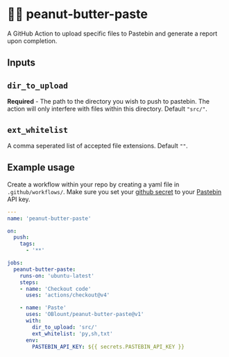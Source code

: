 # :peanuts::butter: peanut-butter-paste
A GitHub Action to upload specific files to Pastebin and generate a report upon completion.

## Inputs

## `dir_to_upload`

**Required** - The path to the directory you wish to push to pastebin. The action will only interfere with files within this directory. Default `"src/"`.

## `ext_whitelist`

A comma seperated list of accepted file extensions. Default `""`.

## Example usage
Create a workflow within your repo by creating a yaml file in `.github/workflows/`. Make sure you set your [github secret](https://docs.github.com/en/actions/security-guides/using-secrets-in-github-actions) to your [Pastebin](https://pastebin.com/) API key.
```yml
---
name: 'peanut-butter-paste'

on:
  push:
    tags:        
      - '**'

jobs:
  peanut-butter-paste:
    runs-on: 'ubuntu-latest'
    steps:
    - name: 'Checkout code'
      uses: 'actions/checkout@v4'

    - name: 'Paste'
      uses: 'OBlount/peanut-butter-paste@v1'
      with:
        dir_to_upload: 'src/'
        ext_whitelist: 'py,sh,txt'
      env:
        PASTEBIN_API_KEY: ${{ secrets.PASTEBIN_API_KEY }}
```
